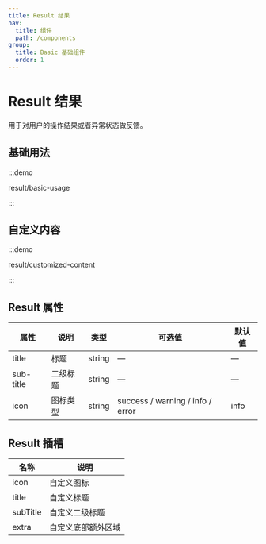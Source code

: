 ```yaml
---
title: Result 结果
nav:
  title: 组件
  path: /components
group:
  title: Basic 基础组件
  order: 1
---
```

# Result 结果

用于对用户的操作结果或者异常状态做反馈。

## 基础用法

:::demo

result/basic-usage

:::

## 自定义内容

:::demo

result/customized-content

:::

## Result 属性

| 属性        | 说明   | 类型     | 可选值                              | 默认值  |
| --------- | ---- | ------ | -------------------------------- | ---- |
| title     | 标题   | string | —                                | —    |
| sub-title | 二级标题 | string | —                                | —    |
| icon      | 图标类型 | string | success / warning / info / error | info |

## Result 插槽

| 名称       | 说明        |
| -------- | --------- |
| icon     | 自定义图标     |
| title    | 自定义标题     |
| subTitle | 自定义二级标题   |
| extra    | 自定义底部额外区域 |
